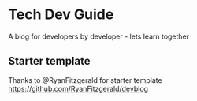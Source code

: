 # Tech Dev Guide

A blog for developers by developer - lets learn together

## Starter template
Thanks to @RyanFitzgerald for starter template https://github.com/RyanFitzgerald/devblog